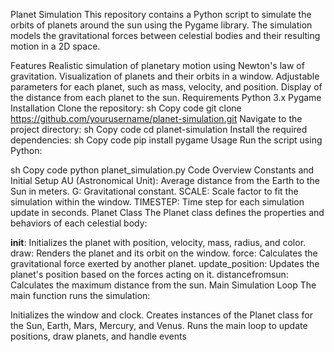 Planet Simulation
This repository contains a Python script to simulate the orbits of planets around the sun using the Pygame library. The simulation models the gravitational forces between celestial bodies and their resulting motion in a 2D space.

Features
Realistic simulation of planetary motion using Newton's law of gravitation.
Visualization of planets and their orbits in a window.
Adjustable parameters for each planet, such as mass, velocity, and position.
Display of the distance from each planet to the sun.
Requirements
Python 3.x
Pygame
Installation
Clone the repository:
sh
Copy code
git clone https://github.com/yourusername/planet-simulation.git
Navigate to the project directory:
sh
Copy code
cd planet-simulation
Install the required dependencies:
sh
Copy code
pip install pygame
Usage
Run the script using Python:

sh
Copy code
python planet_simulation.py
Code Overview
Constants and Initial Setup
AU (Astronomical Unit): Average distance from the Earth to the Sun in meters.
G: Gravitational constant.
SCALE: Scale factor to fit the simulation within the window.
TIMESTEP: Time step for each simulation update in seconds.
Planet Class
The Planet class defines the properties and behaviors of each celestial body:

__init__: Initializes the planet with position, velocity, mass, radius, and color.
draw: Renders the planet and its orbit on the window.
force: Calculates the gravitational force exerted by another planet.
update_position: Updates the planet's position based on the forces acting on it.
distancefromsun: Calculates the maximum distance from the sun.
Main Simulation Loop
The main function runs the simulation:

Initializes the window and clock.
Creates instances of the Planet class for the Sun, Earth, Mars, Mercury, and Venus.
Runs the main loop to update positions, draw planets, and handle events
